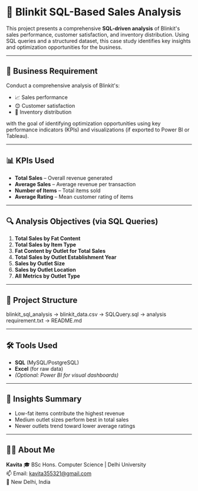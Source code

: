 # 🛒 Blinkit SQL-Based Sales Analysis

This project presents a comprehensive **SQL-driven analysis** of Blinkit's sales performance, customer satisfaction, and inventory distribution. Using SQL queries and a structured dataset, this case study identifies key insights and optimization opportunities for the business.

---

## 🎯 Business Requirement

Conduct a comprehensive analysis of Blinkit's:
- 📈 Sales performance
- 😊 Customer satisfaction
- 🏬 Inventory distribution

with the goal of identifying optimization opportunities using key performance indicators (KPIs) and visualizations (if exported to Power BI or Tableau).

---

## 📊 KPIs Used

- **Total Sales** – Overall revenue generated  
- **Average Sales** – Average revenue per transaction  
- **Number of Items** – Total items sold  
- **Average Rating** – Mean customer rating of items  

---

## 🔍 Analysis Objectives (via SQL Queries)

1. **Total Sales by Fat Content**  
2. **Total Sales by Item Type**  
3. **Fat Content by Outlet for Total Sales**  
4. **Total Sales by Outlet Establishment Year**  
5. **Sales by Outlet Size**  
6. **Sales by Outlet Location**  
7. **All Metrics by Outlet Type**  

---

## 📁 Project Structure

blinkit_sql_analysis
→ blinkit_data.csv
→ SQLQuery.sql
→ analysis requirement.txt
→ README.md

---

## 🛠️ Tools Used

- **SQL** (MySQL/PostgreSQL)
- **Excel** (for raw data)
- *(Optional: Power BI for visual dashboards)*

---

## 🧠 Insights Summary

- Low-fat items contribute the highest revenue
- Medium outlet sizes perform best in total sales
- Newer outlets trend toward lower average ratings

---

## 👩‍💻 About Me

**Kavita** 
🎓 BSc Hons. Computer Science | Delhi University  
📫 Email: kavita355321@gmail.com  
📍 New Delhi, India
